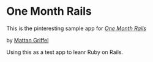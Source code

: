 # One Month Rails

This is the pinteresting sample app for [*One Month Rails*](http://onemonthrails.com)

by [Mattan Griffel](http://mattangriffel.com)

Using this as a test app to leanr Ruby on Rails. 